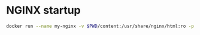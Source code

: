 # NGINX startup

```bash
docker run --name my-nginx -v $PWD/content:/usr/share/nginx/html:ro -p 8080:80 -d nginx
```
